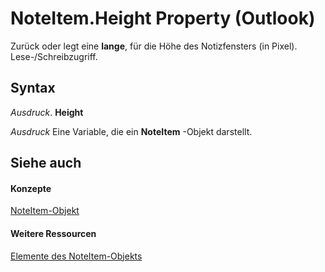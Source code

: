 
# NoteItem.Height Property (Outlook)

Zurück oder legt eine  **lange**, für die Höhe des Notizfensters (in Pixel). Lese-/Schreibzugriff.


## Syntax

 _Ausdruck_. **Height**

 _Ausdruck_ Eine Variable, die ein **NoteItem** -Objekt darstellt.


## Siehe auch


#### Konzepte


[NoteItem-Objekt](ddf5baaa-6e13-a6fb-96e8-311e7761fa98.md)
#### Weitere Ressourcen


[Elemente des NoteItem-Objekts](http://msdn.microsoft.com/library/e468d6a5-5dac-9ec2-779d-e20a2ba9e4d0%28Office.15%29.aspx)